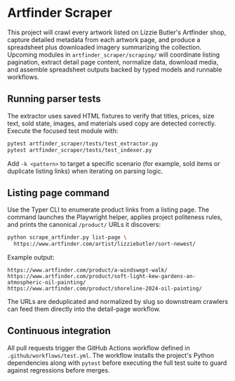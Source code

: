 # Artfinder Scraper

This project will crawl every artwork listed on Lizzie Butler's Artfinder shop, capture detailed metadata from each artwork page, and produce a spreadsheet plus downloaded imagery summarizing the collection. Upcoming modules in `artfinder_scraper/scraping/` will coordinate listing pagination, extract detail page content, normalize data, download media, and assemble spreadsheet outputs backed by typed models and runnable workflows.

## Running parser tests

The extractor uses saved HTML fixtures to verify that titles, prices, size text, sold state, images, and materials used copy are detected correctly. Execute the focused test module with:

```bash
pytest artfinder_scraper/tests/test_extractor.py
pytest artfinder_scraper/tests/test_indexer.py
```

Add `-k <pattern>` to target a specific scenario (for example, sold items or duplicate listing links) when iterating on parsing logic.

## Listing page command

Use the Typer CLI to enumerate product links from a listing page. The command launches the Playwright helper, applies project politeness rules, and prints the canonical `/product/` URLs it discovers:

```bash
python scrape_artfinder.py list-page \
  https://www.artfinder.com/artist/lizziebutler/sort-newest/
```

Example output:

```
https://www.artfinder.com/product/a-windswept-walk/
https://www.artfinder.com/product/soft-light-kew-gardens-an-atmospheric-oil-painting/
https://www.artfinder.com/product/shoreline-2024-oil-painting/
```

The URLs are deduplicated and normalized by slug so downstream crawlers can feed them directly into the detail-page workflow.

## Continuous integration

All pull requests trigger the GitHub Actions workflow defined in `.github/workflows/test.yml`. The workflow installs the project's Python
dependencies along with `pytest` before executing the full test suite to guard against regressions before merges.
